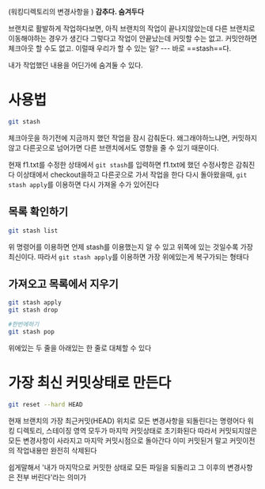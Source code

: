 (워킹디렉토리의 변경사항을 ) **감추다. 숨겨두다**


브랜치로 활발하게 작업하다보면,
아직 브랜치의 작업이 끝나지않았는데 다른 브랜치로 이동해야하는 경우가 생긴다
그렇다고 작업이 안끝났는데 커밋할 수는 없고. 
커밋안하면 체크아웃 할 수도 없고. 
이럴때 우리가 할 수 있는 일? ---  바로 ==stash==다.

내가 작업했던 내용을 어딘가에 숨겨둘 수 있다.



# 사용법

```sh
git stash
```

체크아웃을 하기전에 지금까지 했던 작업을 잠시 감춰둔다.
왜그래야하느냐면, 커밋하지않고 다른곳으로 넘어가면 다른 브랜치에서도 영향을 줄 수 있기 때문이다.

현재 f1.txt를 수정한 상태에서 
`git stash`를 입력하면 f1.txt에 했던 수정사항은 감춰진다
이상태에서 checkout을하고 다른곳으로 가서 작업을 한다
다시 돌아왔을때, `git stash apply`를 이용하면 다시 가져올 수가 있어진다



## 목록 확인하기

```sh
git stash list
```

위 명령어를 이용하면 언제 stash를 이용했는지 알 수 있고
위쪽에 있는 것일수록 가장 최신이다.
따라서 `git stash apply`를 이용하면 가장 위에있는게 복구가되는 형태다



## 가져오고 목록에서 지우기

```sh
git stash apply
git stash drop

#한번에하기
git stash pop
```

위에있는 두 줄을 아래있는 한 줄로 대체할 수 있다


# 가장 최신 커밋상태로 만든다

```sh
git reset --hard HEAD
```

현재 브랜치의 가장 최근커밋(HEAD) 위치로 모든 변경사항을 되돌린다는 명령어다
워킹 디렉토리, 스테이징 영역 모두가 마지막 커밋상태로 초기화된다
따라서 커밋되지않은 모든 변경사항이 사라지고 마지막 커밋시점으로 돌아간다
이미 커밋된거 말고 커밋이전의 작업내용만 완전히 삭제된다

쉽게말해서 '내가 마지막으로 커밋한 상태로 모든 파일을 되돌리고 그 이후의 변경사항은 전부 버린다'라는 의미가